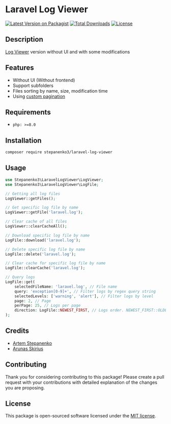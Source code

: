 # Laravel Log Viewer

[![Latest Version on Packagist](https://img.shields.io/packagist/v/stepanenko3/laravel-log-viewer.svg?style=flat-square)](https://packagist.org/packages/stepanenko3/laravel-log-viewer)
[![Total Downloads](https://img.shields.io/packagist/dt/stepanenko3/laravel-log-viewer.svg?style=flat-square)](https://packagist.org/packages/stepanenko3/laravel-log-viewer)
[![License](https://poser.pugx.org/stepanenko3/laravel-log-viewer/license)](https://packagist.org/packages/stepanenko3/laravel-log-viewer)

## Description

[Log Viewer](https://github.com/opcodesio/log-viewer) version without UI and with some modifications

## Features

- Without UI (Without frontend)
- Support subfolders
- Files sorting by name, size, modification time
- Using [custom pagination](https://github.com/stepanenko3/laravel-pagination)

## Requirements

- `php: >=8.0`

## Installation

```bash
composer require stepanenko3/laravel-log-viewer
```

## Usage

``` php
use Stepanenko3\LaravelLogViewer\LogViewer;
use Stepanenko3\LaravelLogViewer\LogFile;

// Getting all log files
LogViewer::getFiles();

// Get specific log file by name
LogViewer::getFile('laravel.log');

// Clear cache of all files
LogViewer::clearCacheAll();

// Download specific log file by name
LogFile::download('laravel.log');

// Delete specific log file by name
LogFile::delete('laravel.log');

// Clear cache for specific log file by name
LogFile::clearCache('laravel.log');

// Query logs
LogFile::get(
    selectedFileName: 'laravel.log', // File name
    query: 'exception[0-9]+', // Filter logs by regex query string
    selectedLevels: ['warning', 'alert'], // Filter logs by level
    page: 2, // Page
    perPage: 25, // Logs per page
    direction: LogFile::NEWEST_FIRST, // Logs order. NEWEST_FIRST::OLDEST_FIRST,
);
```

## Credits

- [Artem Stepanenko](https://github.com/stepanenko3)
- [Arunas Skirius](https://github.com/arukompas)

## Contributing

Thank you for considering contributing to this package! Please create a pull request with your contributions with detailed explanation of the changes you are proposing.

## License

This package is open-sourced software licensed under the [MIT license](LICENSE.md).
